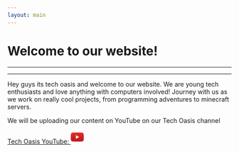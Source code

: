 ```yaml
---
layout: main
---
```


# Welcome to our website!
-----
-----

Hey guys its tech oasis and welcome to our website. We are young tech enthusiasts and love anything with computers involved! Journey with us as we work on really cool projects, from programming adventures to minecraft servers. 

We will be uploading our content on YouTube on our Tech Oasis channel

[Tech Oasis YouTube: ](https://www.youtube.com/channel/UCmbieU3y9vDvt7F0nrZxGWQ "Tech Oasis") 
<img src="assets\images\YT.png" alt="YouTube" width="30" height="30" position="absolute" top="80" right="0px">   

<a href="#" class="fa fa-facebook"></a>